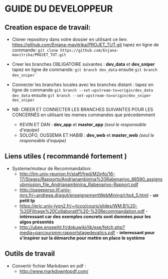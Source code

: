 
# GUIDE DU DEVELOPPEUR

## Creation espace de travail:

+ Cloner repository dans votre dossier en utilisant ce lien: https://github.com/Enjana-mavitrika/PROJET_TUT.git tapez en ligne de commande: `git clone https://github.com/Enjana-mavitrika/PROJET_TUT.git`


+ Creer les branches OBLIGATOIRE suivantes : 
**dev_data** et **dev_sniper** tapez en ligne de commande:  `git branch dev_data` ensuite `git branch dev_sniper`
		`


+ Connecter les branches locales avec les branches distant :
tapez en ligne de commande  `git branch --set-upstream-to=origin/dev_data dev_data` ensuite `git branch --set-upstream-to=origin/dev_sniper dev_sniper`


+ NB: CREER ET CONNECTER LES BRANCHES SUIVANTES POUR LES CONCERNÉS en utilisant les memes commandes que précedemment
  - KEVIN ET DAN : **dev_app** et **master_app** _(seul le responsable d'equipe)_
  - SOLOFO, OUSSEMA ET HABIB : **dev_web** et **master_web** _(seul le responsable d'equipe)_


## Liens utiles ( recommandé fortement )

+ Systeme/moteur de Recommandation:
 	- http://lim.univ-reunion.fr/staff/fred/M2info/16-17/Stages/Rapports/Andrianambinina%20Rabenarivo_88590_assignsubmission_file_Andrianambinina_Rabenarivo-Rapport.pdf
 	- http://pageperso.lif.univ-mrs.fr/~andreea.dragut/enseignementWebMining/r/tp4_5.html  - **un petit tp**
 	- https://eric.univ-lyon2.fr/~ricco/cours/slides/WM.B%20-%20Filtrage%20Collaboratif%20-%20Recommandation.pdf -  **intéressant car des exemples concrets sont données pour les algos présentés**
	- http://ubee.enseeiht.fr/dokuwiki/lib/exe/fetch.php?media=parcoursmm:rapportstagedevatics.pdf - **interessant pour s'inspirer sur la démarche pour mettre en place le système** 


## Outils de travail 
+ Convertir fichier Markdown en pdf : 
	- http://www.markdowntopdf.com/

	
